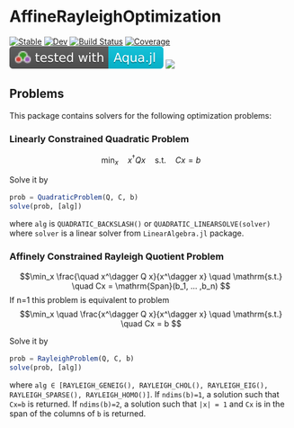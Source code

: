 # AffineRayleighOptimization
[![Stable](https://img.shields.io/badge/docs-stable-blue.svg)](https://williamesamuelson.github.io/AffineRayleighOptimization.jl/stable/)
[![Dev](https://img.shields.io/badge/docs-dev-blue.svg)](https://williamesamuelson.github.io/AffineRayleighOptimization.jl/dev/)
[![Build Status](https://github.com/williamesamuelson/AffineRayleighOptimization.jl/actions/workflows/CI.yml/badge.svg?branch=main)](https://github.com/williamesamuelson/AffineRayleighOptimization.jl/actions/workflows/CI.yml?query=branch%3Amain)
[![Coverage](https://codecov.io/gh/williamesamuelson/AffineRayleighOptimization.jl/branch/main/graph/badge.svg)](https://codecov.io/gh/williamesamuelson/AffineRayleighOptimization.jl)
[![Aqua QA](https://raw.githubusercontent.com/JuliaTesting/Aqua.jl/master/badge.svg)](https://github.com/JuliaTesting/Aqua.jl)
[![](https://img.shields.io/badge/%F0%9F%9B%A9%EF%B8%8F_tested_with-JET.jl-233f9a)](https://github.com/aviatesk/JET.jl)

## Problems

This package contains solvers for the following optimization problems:

### Linearly Constrained Quadratic Problem 
$$\min_x \quad x^\dagger Q x \quad \mathrm{s.t.} \quad Cx = b $$

Solve it by
```julia 
prob = QuadraticProblem(Q, C, b) 
solve(prob, [alg])
```
where `alg` is `QUADRATIC_BACKSLASH()` or `QUADRATIC_LINEARSOLVE(solver)` where `solver` is a linear solver from `LinearAlgebra.jl` package.

### Affinely Constrained Rayleigh Quotient Problem
$$\min_x \frac{\quad x^\dagger Q x}{x^\dagger x} \quad \mathrm{s.t.} \quad Cx = \mathrm{Span}(b_1, ... ,b_n) $$
If n=1 this problem is equivalent to problem 
$$\min_x \quad \frac{x^\dagger Q x}{x^\dagger x} \quad \mathrm{s.t.} \quad Cx = b $$

Solve it by
```julia 
prob = RayleighProblem(Q, C, b)
solve(prob, [alg])
```
where `alg ∈ [RAYLEIGH_GENEIG(), RAYLEIGH_CHOL(), RAYLEIGH_EIG(), RAYLEIGH_SPARSE(), RAYLEIGH_HOMO()]`. If `ndims(b)=1`, a solution such that `Cx=b` is returned. If `ndims(b)=2`, a solution such that `|x| = 1` and `Cx` is in the span of the columns of `b` is returned.

